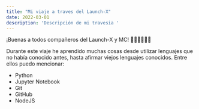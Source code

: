 ```yaml
---
title: "Mi viaje a traves del Launch-X"
date: 2022-03-01
description: 'Descripción de mi travesia '
---
```


¡Buenas a todos compañeros del Launch-X y MC! 👋🚀👩‍🚀👨‍🚀

Durante este viaje he aprendido muchas cosas desde utilizar lenguajes que no había conocido antes,
hasta afirmar viejos lenguajes conocidos.
Entre ellos puedo mencionar:
- Python
- Jupyter Notebook
- Git
- GitHub
- NodeJS

